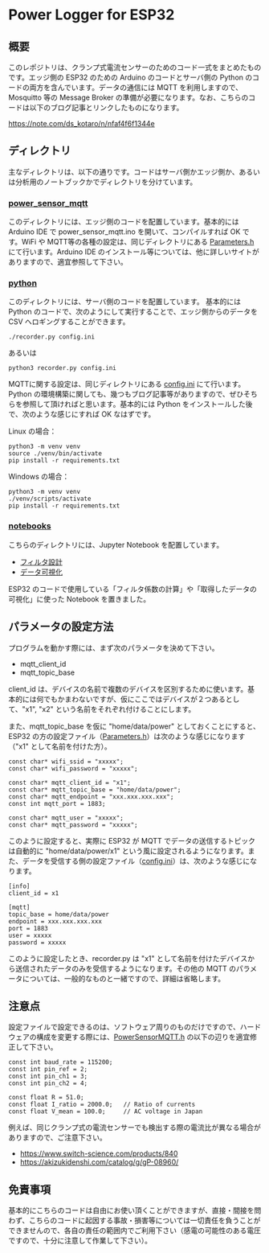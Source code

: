 # Power Logger for ESP32

## 概要

このレポジトリは、クランプ式電流センサーのためのコード一式をまとめたものです。エッジ側の ESP32 のための Arduino のコードとサーバ側の Python のコードの両方を含んでいます。データの通信には MQTT を利用しますので、Mosquitto 等の Message Broker の準備が必要になります。なお、こちらのコードは以下のブログ記事とリンクしたものになります。

https://note.com/ds_kotaro/n/nfaf4f6f1344e

## ディレクトリ

主なディレクトリは、以下の通りです。コードはサーバ側かエッジ側か、あるいは分析用のノートブックかでディレクトリを分けています。

### [power_sensor_mqtt]
このディレクトリには、エッジ側のコードを配置しています。基本的には Arduino IDE で power_sensor_mqtt.ino を開いて、コンパイルすれば OK です。WiFi や MQTT等の各種の設定は、同じディレクトリにある [Parameters.h] にて行います。Arduino IDE のインストール等については、他に詳しいサイトがありますので、適宜参照して下さい。

### [python]
このディレクトリには、サーバ側のコードを配置しています。 基本的には Python のコードで、次のようにして実行することで、エッジ側からのデータを CSV へロギングすることができます。

```
./recorder.py config.ini
```

あるいは

```
python3 recorder.py config.ini
```

MQTTに関する設定は、同じディレクトリにある [config.ini] にて行います。Python の環境構築に関しても、幾つもブログ記事等がありますので、ぜひそちらを参照して頂ければと思います。基本的には Python をインストールした後で、次のような感じにすれば OK なはずです。


Linux の場合：
```
python3 -m venv venv
source ./venv/bin/activate
pip install -r requirements.txt
```

Windows の場合：
```
python3 -m venv venv
./venv/scripts/activate
pip install -r requirements.txt
```

### [notebooks]

こちらのディレクトリには、Jupyter Notebook を配置しています。

- [フィルタ設計]
- [データ可視化]

ESP32 のコードで使用している「フィルタ係数の計算」や「取得したデータの可視化」に使った Notebook を置きました。


## パラメータの設定方法

プログラムを動かす際には、まず次のパラメータを決めて下さい。

- mqtt_client_id
- mqtt_topic_base

client_id は、デバイスの名前で複数のデバイスを区別するために使います。基本的には何でもかまわないですが、仮にここではデバイスが２つあるとして、"x1", "x2" という名前をそれぞれ付けることにします。

また、mqtt_topic_base を仮に "home/data/power" としておくことにすると、ESP32 の方の設定ファイル（[Parameters.h]）は次のような感じになります（"x1" として名前を付けた方）。

```
const char* wifi_ssid = "xxxxx";
const char* wifi_password = "xxxxx";

const char* mqtt_client_id = "x1";
const char* mqtt_topic_base = "home/data/power";
const char* mqtt_endpoint = "xxx.xxx.xxx.xxx";
const int mqtt_port = 1883;

const char* mqtt_user = "xxxxx";
const char* mqtt_password = "xxxxx";

```

このように設定すると、実際に ESP32 が MQTT でデータの送信するトピックは自動的に "home/data/power/x1" という風に設定されるようになります。また、データを受信する側の設定ファイル（[config.ini]）は、次のような感じになります。

```
[info]
client_id = x1

[mqtt]
topic_base = home/data/power
endpoint = xxx.xxx.xxx.xxx
port = 1883
user = xxxxx
password = xxxxx
```

このように設定したとき、recorder.py は "x1" として名前を付けたデバイスから送信されたデータのみを受信するようになります。その他の MQTT のパラメータについては、一般的なものと一緒ですので、詳細は省略します。


## 注意点

設定ファイルで設定できるのは、ソフトウェア周りのものだけですので、ハードウェアの構成を変更する際には、[PowerSensorMQTT.h] の以下の辺りを適宜修正して下さい。

```
const int baud_rate = 115200;
const int pin_ref = 2;
const int pin_ch1 = 3;
const int pin_ch2 = 4;

const float R = 51.0;
const float I_ratio = 2000.0;   // Ratio of currents
const float V_mean = 100.0;     // AC voltage in Japan
```

例えば、同じクランプ式の電流センサーでも検出する際の電流比が異なる場合がありますので、ご注意下さい。

- https://www.switch-science.com/products/840
- https://akizukidenshi.com/catalog/g/gP-08960/


## 免責事項

基本的にこちらのコードは自由にお使い頂くことができますが、直接・間接を問わず、こちらのコードに起因する事故・損害等については一切責任を負うことができませんので、各自の責任の範囲内でご利用下さい（感電の可能性のある電圧ですので、十分に注意して作業して下さい）。

[python]:https://github.com/eohta/PowerLoggerESP32/tree/main/python
[power_sensor_mqtt]:https://github.com/eohta/PowerLoggerESP32/tree/main/power_sensor_mqtt
[notebooks]:https://github.com/eohta/PowerLoggerESP32/tree/main/notebooks

[フィルタ設計]:https://github.com/eohta/PowerLoggerESP32/blob/main/notebooks/filter_design.ipynb
[データ可視化]:https://github.com/eohta/PowerLoggerESP32/blob/main/notebooks/power_analysis.ipynb

[power_sensor_mqtt.ino]:https://github.com/eohta/PowerLoggerESP32/blob/main/power_sensor_mqtt/power_sensor_mqtt.ino
[Parameters.h]:https://github.com/eohta/PowerLoggerESP32/blob/main/power_sensor_mqtt/Parameters.h
[config.ini]:https://github.com/eohta/PowerLoggerESP32/blob/main/python/config.ini
[PowerSensorMQTT.h]:https://github.com/eohta/PowerLoggerESP32/blob/main/power_sensor_mqtt/PowerSensorMQTT.h

